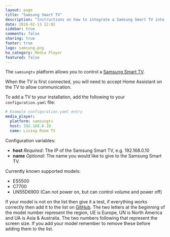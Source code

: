 ```yaml
---
layout: page
title: "Samsung Smart TV"
description: "Instructions on how to integrate a Samsung Smart TV into Home Assistant."
date: 2016-02-13 12:02
sidebar: true
comments: false
sharing: true
footer: true
logo: samsung.png
ha_category: Media Player
featured: false
---
```


The `samsungtv` platform allows you to control a [Samsung Smart TV](http://www.samsung.com/uk/consumer/tv-audio-video/televisions/).

When the TV is first connected, you will need to accept Home Assistant on the TV to allow communication.

To add a TV to your installation, add the following to your `configuration.yaml` file:

```yaml
# Example configuration.yaml entry
media_player:
  platform: samsungtv
  host: 192.168.0.10
  name: Living Room TV
```

Configuration variables:

- **host** *Required*: The IP of the Samsung Smart TV, e.g. 192.168.0.10
- **name** *Optional*: The name you would like to give to the Samsung Smart TV.


Currently known supported models:

- ES5500
- C7700
- UN55D6900 (Can not power on, but can control volume and power off)

If your model is not on the list then give it a test, if everything works correctly then add it to the list on [GitHub](https://github.com/balloob/home-assistant.io).
The two letters at the beginning of the model number represent the region, UE is Europe, UN is North America and UA is Asia & Australia. The two numbers following that represent the screen size. If you add your model remember to remove these before adding them to the list.
